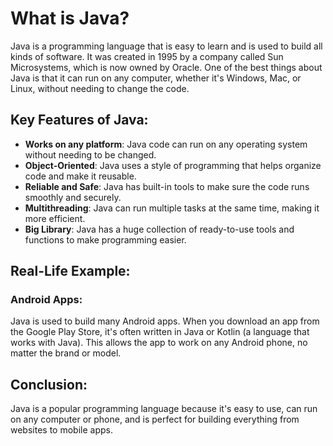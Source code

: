 # What is Java?

Java is a programming language that is easy to learn and is used to build all kinds of software. It was created in 1995 by a company called Sun Microsystems, which is now owned by Oracle. One of the best things about Java is that it can run on any computer, whether it's Windows, Mac, or Linux, without needing to change the code.

## Key Features of Java:
- **Works on any platform**: Java code can run on any operating system without needing to be changed.
- **Object-Oriented**: Java uses a style of programming that helps organize code and make it reusable.
- **Reliable and Safe**: Java has built-in tools to make sure the code runs smoothly and securely.
- **Multithreading**: Java can run multiple tasks at the same time, making it more efficient.
- **Big Library**: Java has a huge collection of ready-to-use tools and functions to make programming easier.

## Real-Life Example:
### Android Apps:
Java is used to build many Android apps. When you download an app from the Google Play Store, it's often written in Java or Kotlin (a language that works with Java). This allows the app to work on any Android phone, no matter the brand or model.

## Conclusion:
Java is a popular programming language because it's easy to use, can run on any computer or phone, and is perfect for building everything from websites to mobile apps.
